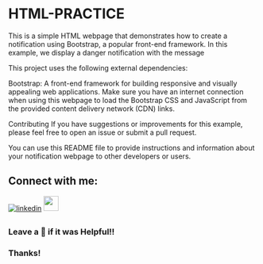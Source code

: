 # HTML-PRACTICE

This is a simple HTML webpage that demonstrates how to create a notification using Bootstrap, a popular front-end framework. In this example, we display a danger notification with the message

This project uses the following external dependencies:

Bootstrap: A front-end framework for building responsive and visually appealing web applications.
Make sure you have an internet connection when using this webpage to load the Bootstrap CSS and JavaScript from the provided content delivery network (CDN) links.

Contributing
If you have suggestions or improvements for this example, please feel free to open an issue or submit a pull request.


You can use this README file to provide instructions and information about your notification webpage to other developers or users.

## Connect with me:
[![linkedin](https://img.shields.io/badge/linkedin-0A66C2?style=for-the-badge&logo=linkedin&logoColor=white)](https://www.linkedin.com/in/sky4231/)
<a href="https://www.instagram.com/_its._sky._/"><img src="https://upload.wikimedia.org/wikipedia/commons/thumb/a/a5/Instagram_icon.png/900px-Instagram_icon.png?20200512141346" height="30" width="30"></a>



## 
### Leave a 🌟 if it was Helpful!!
### Thanks!
